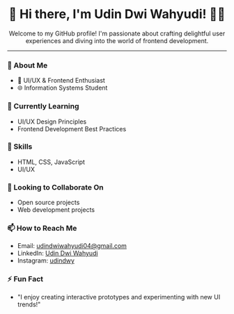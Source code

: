 <div align="center">
  <h1>👋 Hi there, I'm Udin Dwi Wahyudi! 👨‍💻</h1>
  <p>Welcome to my GitHub profile! I'm passionate about crafting delightful user experiences and diving into the world of frontend development.</p>
</div>

---

### 👀 About Me
- 🎨 UI/UX & Frontend Enthusiast
- 🌐 Information Systems Student

### 🌱 Currently Learning
- UI/UX Design Principles
- Frontend Development Best Practices

### 💼 Skills
- HTML, CSS, JavaScript
- UI/UX

### 💞️ Looking to Collaborate On
- Open source projects
- Web development projects

### 📫 How to Reach Me
- Email: [udindwiwahyudi04@gmail.com](mailto:udindwiwahyudi04@gmail.com)
- LinkedIn: [Udin Dwi Wahyudi](https://www.linkedin.com/in/udindwy)
- Instagram: [udindwy](https://www.instagram.com/udindwy?igsh=MWpuYXdraXU4bDJmaA==)

### ⚡ Fun Fact
- "I enjoy creating interactive prototypes and experimenting with new UI trends!"
